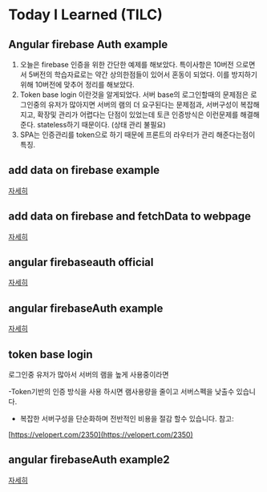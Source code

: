 # Today I Learned (TILC)

## Angular firebase Auth example

1. 오늘은 firebase 인증을 위한 간단한 예제를 해보았다. 특이사항은 10버전 으로면서 5버전의 학습자료로는 약간 상의한점들이 있어서 혼동이 되었다. 이를 방지하기위해 10버전에 맞추어 정리를 해보았다.
2. Token base login 이란것을 알게되었다.
서버 base의 로그인할때의 문제점은 로그인중의 유저가 많아지면 서버의 램의 더 요구된다는 문제점과, 서버구성이 복잡해지고, 확장및 관리가 어렵다는 단점이 있었는데 
토큰 인증방식은 이런문제를 해결해준다. stateless하기 때문이다. (상태 관리 불필요) 
3. SPA는 인증관리를 token으로 하기 때문에 프론트의 라우터가 관리 해준다는점이 특징.

## add data on firebase example
[자세히](https://www.notion.so/add-data-on-firebase-example-6cbe6016307a4b0db8e101a8057a3e50)

## add data on firebase and fetchData to webpage
[자세히](https://www.notion.so/add-data-on-firebase-and-fetchData-to-webpage-9df3b244f1804b649ae29e68a28943a5)

## angular firebaseauth official
[자세히](https://www.notion.so/angular-firebaseauth-official-1cd0e8be84134fcc803f2ca0545faba8)

## angular firebaseAuth example
[자세히](https://www.notion.so/angular-firebaseAuth-example-1b5206a1b5514d32bd4b6c96aa202b33)

## token base login
로그인중 유저가 많아서 서버의 램을 높게 사용중이라면

-Token기반의 인증 방식을 사용 하시면 램사용량을 줄이고 서버스펙을 낮출수 있습니다.
- 복잡한 서버구성을 단순화하며 전반적인 비용을 절감 할수 있습니다.
참고:

[https://velopert.com/2350](https://velopert.com/2350)

## angular firebaseAuth example2
[자세히](https://www.notion.so/angular-firebaseAuth-example2-d7063321b04f4277b84c3c5842b15019)
